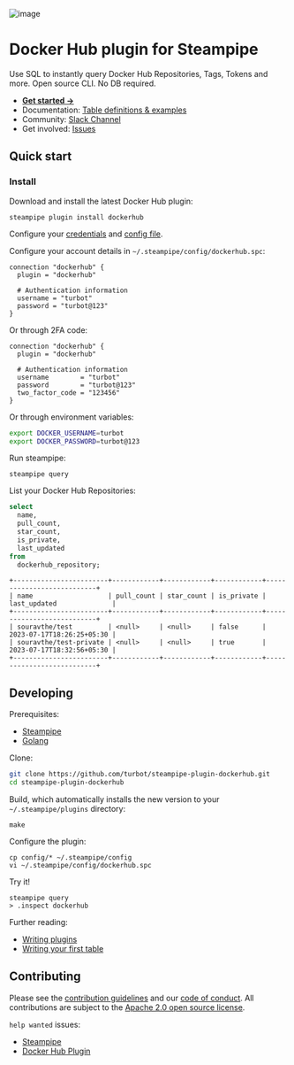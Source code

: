 ![image](https://hub.steampipe.io/images/plugins/turbot/dockerhub-social-graphic.png)

# Docker Hub plugin for Steampipe

Use SQL to instantly query Docker Hub Repositories, Tags, Tokens and more. Open source CLI. No DB required.

- **[Get started ->](https://hub.steampipe.io/plugins/turbot/dockerhub)**
- Documentation: [Table definitions & examples](https://hub.steampipe.io/plugins/turbot/dockerhub/tables)
- Community: [Slack Channel](https://steampipe.io/community/join)
- Get involved: [Issues](https://github.com/turbot/steampipe-plugin-dockerhub/issues)

## Quick start

### Install

Download and install the latest Docker Hub plugin:

```shell
steampipe plugin install dockerhub
```

Configure your [credentials](https://hub.steampipe.io/plugins/turbot/dockerhub#credentials) and [config file](https://hub.steampipe.io/plugins/turbot/dockerhub#configuration).

Configure your account details in `~/.steampipe/config/dockerhub.spc`:

```hcl
connection "dockerhub" {
  plugin = "dockerhub"

  # Authentication information
  username = "turbot"
  password = "turbot@123"
}
```

Or through 2FA code:

```hcl
connection "dockerhub" {
  plugin = "dockerhub"

  # Authentication information
  username        = "turbot"
  password        = "turbot@123"
  two_factor_code = "123456"
}
```

Or through environment variables:

```sh
export DOCKER_USERNAME=turbot
export DOCKER_PASSWORD=turbot@123
```

Run steampipe:

```shell
steampipe query
```

List your Docker Hub Repositories:

```sql
select
  name,
  pull_count,
  star_count,
  is_private,
  last_updated
from
  dockerhub_repository;
```

```
+------------------------+------------+------------+------------+---------------------------+
| name                   | pull_count | star_count | is_private | last_updated              |
+------------------------+------------+------------+------------+---------------------------+
| souravthe/test         | <null>     | <null>     | false      | 2023-07-17T18:26:25+05:30 |
| souravthe/test-private | <null>     | <null>     | true       | 2023-07-17T18:32:56+05:30 |
+------------------------+------------+------------+------------+---------------------------+
```

## Developing

Prerequisites:

- [Steampipe](https://steampipe.io/downloads)
- [Golang](https://golang.org/doc/install)

Clone:

```sh
git clone https://github.com/turbot/steampipe-plugin-dockerhub.git
cd steampipe-plugin-dockerhub
```

Build, which automatically installs the new version to your `~/.steampipe/plugins` directory:

```
make
```

Configure the plugin:

```
cp config/* ~/.steampipe/config
vi ~/.steampipe/config/dockerhub.spc
```

Try it!

```
steampipe query
> .inspect dockerhub
```

Further reading:

- [Writing plugins](https://steampipe.io/docs/develop/writing-plugins)
- [Writing your first table](https://steampipe.io/docs/develop/writing-your-first-table)

## Contributing

Please see the [contribution guidelines](https://github.com/turbot/steampipe/blob/main/CONTRIBUTING.md) and our [code of conduct](https://github.com/turbot/steampipe/blob/main/CODE_OF_CONDUCT.md). All contributions are subject to the [Apache 2.0 open source license](https://github.com/turbot/steampipe-plugin-dockerhub/blob/main/LICENSE).

`help wanted` issues:

- [Steampipe](https://github.com/turbot/steampipe/labels/help%20wanted)
- [Docker Hub Plugin](https://github.com/turbot/steampipe-plugin-dockerhub/labels/help%20wanted)
